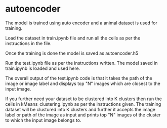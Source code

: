 # autoencoder
The model is trained using auto encoder and a animal dataset is used for training.

Load the dataset in train.ipynb file and run all the cells as per the instructions in the file.

Once the training is done the model is saved as autoencoder.h5

Run the test.ipynb file as per the instructions written. The model saved in train.ipynb is loaded and used here.

The overall output of the test.ipynb code is that it takes the path of the image or image label and displays top "N" images which are closest to the input image.

If you further need your dataset to be clustered into K clusters then run the cells in kMeans_clustering.ipynb as per the instructions given. The training dataset will be clustured into K clusters and further it accepts the image label or path of the image as input and prints top "N" images of the cluster to which the input image belongs to.
